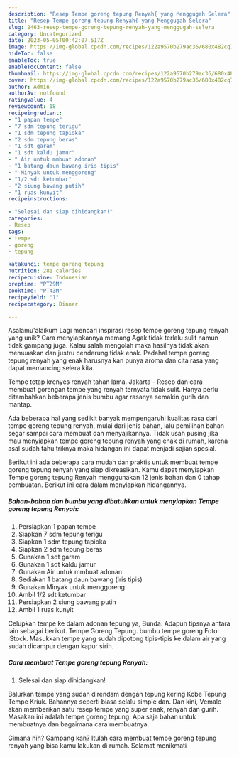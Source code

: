 ```yaml
---
description: "Resep Tempe goreng tepung Renyah{ yang Menggugah Selera"
title: "Resep Tempe goreng tepung Renyah{ yang Menggugah Selera"
slug: 2463-resep-tempe-goreng-tepung-renyah-yang-menggugah-selera
category: Uncategorized
date: 2023-05-05T00:42:07.517Z
image: https://img-global.cpcdn.com/recipes/122a9570b279ac36/680x482cq70/tempe-goreng-tepung-renyah-foto-resep-utama.jpg
hideToc: false
enableToc: true
enableTocContent: false
thumbnail: https://img-global.cpcdn.com/recipes/122a9570b279ac36/680x482cq70/tempe-goreng-tepung-renyah-foto-resep-utama.jpg
cover: https://img-global.cpcdn.com/recipes/122a9570b279ac36/680x482cq70/tempe-goreng-tepung-renyah-foto-resep-utama.jpg
author: Admin
authorAv: notfound
ratingvalue: 4
reviewcount: 18
recipeingredient:
- "1 papan tempe"
- "7 sdm tepung terigu"
- "1 sdm tepung tapioka"
- "2 sdm tepung beras"
- "1 sdt garam"
- "1 sdt kaldu jamur"
- " Air untuk mmbuat adonan"
- "1 batang daun bawang iris tipis"
- " Minyak untuk menggoreng"
- "1/2 sdt ketumbar"
- "2 siung bawang putih"
- "1 ruas kunyit"
recipeinstructions:

- "Selesai dan siap dihidangkan!"
categories:
- Resep
tags:
- tempe
- goreng
- tepung

katakunci: tempe goreng tepung 
nutrition: 281 calories
recipecuisine: Indonesian
preptime: "PT29M"
cooktime: "PT43M"
recipeyield: "1"
recipecategory: Dinner

---
```



Asalamu'alaikum Lagi mencari inspirasi resep tempe goreng tepung renyah yang unik? Cara menyiapkannya memang Agak tidak terlalu sulit namun tidak gampang juga. Kalau salah mengolah maka hasilnya tidak akan memuaskan dan justru cenderung tidak enak. Padahal tempe goreng tepung renyah yang enak harusnya kan punya aroma dan cita rasa yang dapat memancing selera kita.


Tempe tetap krenyes renyah tahan lama. Jakarta - Resep dan cara membuat gorengan tempe yang renyah ternyata tidak sulit. Hanya perlu ditambahkan beberapa jenis bumbu agar rasanya semakin gurih dan mantap.

Ada beberapa hal yang sedikit banyak mempengaruhi kualitas rasa dari tempe goreng tepung renyah, mulai dari jenis bahan, lalu pemilihan bahan segar sampai cara membuat dan menyajikannya. Tidak usah pusing jika mau menyiapkan tempe goreng tepung renyah yang enak di rumah, karena asal sudah tahu triknya maka hidangan ini dapat menjadi sajian spesial.


Berikut ini ada beberapa cara mudah dan praktis untuk membuat tempe goreng tepung renyah yang siap dikreasikan. Kamu dapat menyiapkan Tempe goreng tepung Renyah menggunakan 12 jenis bahan dan 0 tahap pembuatan. Berikut ini cara dalam menyiapkan hidangannya.

<!--inarticleads1-->

##### Bahan-bahan dan bumbu yang dibutuhkan untuk menyiapkan Tempe goreng tepung Renyah:

1. Persiapkan 1 papan tempe
1. Siapkan 7 sdm tepung terigu
1. Siapkan 1 sdm tepung tapioka
1. Siapkan 2 sdm tepung beras
1. Gunakan 1 sdt garam
1. Gunakan 1 sdt kaldu jamur
1. Gunakan  Air untuk mmbuat adonan
1. Sediakan 1 batang daun bawang (iris tipis)
1. Gunakan  Minyak untuk menggoreng
1. Ambil 1/2 sdt ketumbar
1. Persiapkan 2 siung bawang putih
1. Ambil 1 ruas kunyit


Celupkan tempe ke dalam adonan tepung ya, Bunda. Adapun tipsnya antara lain sebagai berikut. Tempe Goreng Tepung. bumbu tempe goreng Foto: iStock. Masukkan tempe yang sudah dipotong tipis-tipis ke dalam air yang sudah dicampur dengan kapur sirih. 

<!--inarticleads2-->

##### Cara membuat Tempe goreng tepung Renyah:


1. Selesai dan siap dihidangkan!

Balurkan tempe yang sudah direndam dengan tepung kering Kobe Tepung Tempe Kriuk. Bahannya seperti biasa selalu simple dan. Dan kini, Vemale akan memberikan satu resep tempe yang super enak, renyah dan gurih. Masakan ini adalah tempe goreng tepung. Apa saja bahan untuk membuatnya dan bagaimana cara membuatnya. 

Gimana nih? Gampang kan? Itulah cara membuat tempe goreng tepung renyah yang bisa kamu lakukan di rumah. Selamat menikmati
